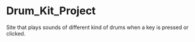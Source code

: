 # Drum_Kit_Project
Site that plays sounds of different kind of drums when a key is pressed or clicked.
